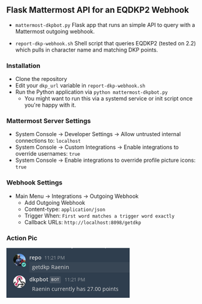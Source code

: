## Flask Mattermost API for an EQDKP2 Webhook

* ```mattermost-dkpbot.py``` Flask app that runs an simple API to query with a
  Mattermost outgoing webhook.

* ```report-dkp-webhook.sh``` Shell script that queries EQDKP2 (tested on 2.2)
  which pulls in character name and matching DKP points.

### Installation

* Clone the repository
* Edit your ```dkp_url``` variable in ```report-dkp-webhook.sh```
* Run the Python application via ```python mattermost-dkpbot.py```
   - You might want to run this via a systemd service or init script once you're happy with it.

### Mattermost Server Settings

* System Console -> Developer Settings -> Allow untrusted internal connections to: ```localhost```
* System Console -> Custom Integrations -> Enable integrations to override usernames: ```true```
* System Console -> Enable integrations to override profile picture icons: ```true```

### Webhook Settings

* Main Menu -> Integrations -> Outgoing Webhook
  - Add Outgoing Webhook
  - Content-type: ```application/json```
  - Trigger When: ```First word matches a trigger word exactly```
  - Callback URLs:  ```http://localhost:8098/getdkp```

### Action Pic

![getdkp](/python/mattermost-eqdkp/image/getdkp.png?raw=true)
